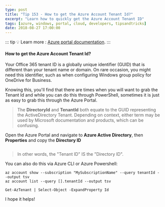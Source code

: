 ```yaml
---
type: post
title: "Tip 153 - How to get the Azure Account Tenant Id?"
excerpt: "Learn how to quickly get the Azure Account Tenant ID"
tags: [azure, windows, portal, cloud, developers, tipsandtricks]
date: 2018-08-27 17:00:00
---
```


::: tip
:bulb: Learn more : [Azure portal documentation](https://docs.microsoft.com/azure/azure-portal/?WT.mc_id=docs-azuredevtips-micrum).
:::

#### How to get the Azure Account Tenant Id?

Your Office 365 tenant ID is a globally unique identifier (GUID) that is different than your tenant name or domain. On rare occasion, you might need this identifier, such as when configuring Windows group policy for OneDrive for Business. 

Knowing this, you'll find that there are times when you will want to grab the Tenant Id and while you can do this through PowerShell, sometimes it is just as easy to grab this through the Azure Portal. 

> The **DirectoryId** and **TenantId** both equate to the GUID representing the ActiveDirectory Tenant. Depending on context, either term may be used by Microsoft documentation and products, which can be confusing.

Open the Azure Portal and navigate to **Azure Active Directory**, then **Properties** and copy the **Directory ID**

<img :src="$withBase('/files/aadazure1.png')">

> In other words, the "Tenant ID" IS the "Directory ID".

You can also do this via Azure CLI or Azure Powershell:

```text
az account show --subscription "MySubscriptionName" --query tenantId --output tsv
az account list --query [].tenantId --output tsv
```

```text
Get-AzTenant | Select-Object -ExpandProperty Id
```

I hope it helps!

